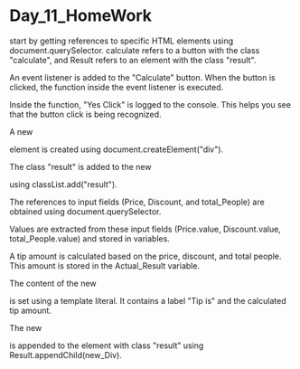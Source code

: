 # Day_11_HomeWork

start by getting references to specific HTML elements using document.querySelector. calculate refers to a button with the class "calculate", and Result refers to an element with the class "result".

An event listener is added to the "Calculate" button. When the button is clicked, the function inside the event listener is executed.

Inside the function, "Yes Click" is logged to the console. This helps you see that the button click is being recognized.

A new <div> element is created using document.createElement("div").

The class "result" is added to the new <div> using classList.add("result").

The references to input fields (Price, Discount, and total_People) are obtained using document.querySelector.

Values are extracted from these input fields (Price.value, Discount.value, total_People.value) and stored in variables.

A tip amount is calculated based on the price, discount, and total people. This amount is stored in the Actual_Result variable.

The content of the new <div> is set using a template literal. It contains a label "Tip is" and the calculated tip amount.

The new <div> is appended to the element with class "result" using Result.appendChild(new_Div).
